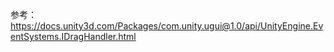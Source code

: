 参考：https://docs.unity3d.com/Packages/com.unity.ugui@1.0/api/UnityEngine.EventSystems.IDragHandler.html